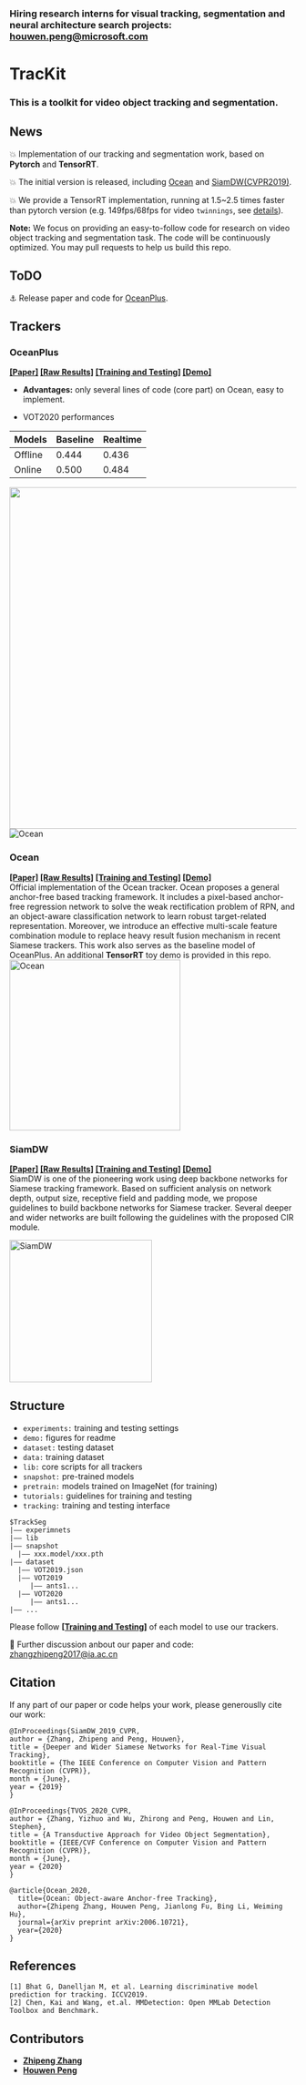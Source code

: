 
### Hiring research interns for visual tracking, segmentation and neural architecture search projects: houwen.peng@microsoft.com

# TracKit

### This is a toolkit for video object tracking and segmentation.

## News
:boom: Implementation of our tracking and segmentation work, based on **Pytorch** and **TensorRT**.

:boom:  The initial version is released, including [Ocean](https://arxiv.org/abs/2006.10721) and [SiamDW(CVPR2019)](http://openaccess.thecvf.com/content_CVPR_2019/papers/Zhang_Deeper_and_Wider_Siamese_Networks_for_Real-Time_Visual_Tracking_CVPR_2019_paper.pdf).

:boom: We provide a TensorRT implementation, running at 1.5~2.5 times faster than pytorch version (e.g. 149fps/68fps for video `twinnings`, see [details](https://github.com/researchmm/TracKit/tree/master/lib/tutorial/)).

**Note:** We focus on providing an easy-to-follow code for research on video object tracking and segmentation task. The code will be continuously optimized. You may pull requests to help us build this repo. 




## ToDO
:anchor: Release paper and code for [OceanPlus]().



## Trackers
### OceanPlus
**[[Paper]]() [[Raw Results]](https://drive.google.com/drive/folders/1Wi_9fvPhfBtuDPteNo75iqiRs4-bfmgI?usp=sharing) [[Training and Testing]](https://github.com/JudasDie/TrackSeg/tree/master/lib/tutorial/OceanPlus) [[Demo]](https://www.youtube.com/watch?v=ueNqnVkl37c)** <br/>

- **Advantages:** only several lines of code (core part) on Ocean, easy to implement.

- VOT2020 performances

| Models | Baseline | Realtime |
| --| --| --|
|Offline | 0.444 | 0.436 |
|Online  | 0.500 | 0.484 |

<div align="left">
  <img src="demo/oceanplus.gif" width="600px" />
  <!-- <p>Example SiamFC, SiamRPN and SiamMask outputs.</p> -->
</div>
<img src="https://github.com/penghouwen/TracKit/blob/master/demo/lines.jpg"  alt="Ocean"/><br/>


### Ocean
**[[Paper]](https://arxiv.org/abs/2006.10721) [[Raw Results]](https://drive.google.com/file/d/1vDp4MIkWzLVOhZ-Yt2Zdq8Z_Z0rz6y0R/view?usp=sharing) [[Training and Testing]](https://github.com/researchmm/TracKit/tree/master/lib/tutorial/Ocean) [[Demo]](https://www.youtube.com/watch?v=83-XCEsQ1Kg&feature=youtu.be)** <br/>
Official implementation of the Ocean tracker. Ocean proposes a general anchor-free based tracking framework. It includes a pixel-based anchor-free regression network to solve the weak rectification problem of RPN, and an object-aware classification network to learn robust target-related representation. Moreover, we introduce an effective multi-scale feature combination module to replace heavy result fusion mechanism in recent Siamese trackers. This work also serves as the baseline model of OceanPlus. An additional **TensorRT** toy demo is provided in this repo.
<img src="https://github.com/penghouwen/TracKit/blob/master/demo/Ocean_overview.jpg" height="300" alt="Ocean"/><br/>

### SiamDW
**[[Paper]](http://openaccess.thecvf.com/content_CVPR_2019/papers/Zhang_Deeper_and_Wider_Siamese_Networks_for_Real-Time_Visual_Tracking_CVPR_2019_paper.pdf) [[Raw Results]](https://github.com/researchmm/SiamDW) [[Training and Testing]](https://github.com/researchmm/TracKit/tree/master/lib/tutorial/SiamDW) [[Demo]]()** <br/>
SiamDW is one of the pioneering work using deep backbone networks for Siamese tracking framework. Based on sufficient analysis on network depth, output size, receptive field and padding mode, we propose guidelines to build backbone networks for Siamese tracker. Several deeper and wider networks are built following the guidelines with the proposed CIR module. 

<img src="https://github.com/penghouwen/TracKit/blob/master/demo/siamdw_overview.jpg" height="250" alt="SiamDW"/><br/>


## Structure
- `experiments:` training and testing settings
- `demo:` figures for readme
- `dataset:` testing dataset
- `data:` training dataset
- `lib:` core scripts for all trackers
- `snapshot:` pre-trained models 
- `pretrain:` models trained on ImageNet (for training)
- `tutorials:` guidelines for training and testing
- `tracking:` training and testing interface

```
$TrackSeg
|—— experimnets
|—— lib
|—— snapshot
  |—— xxx.model/xxx.pth
|—— dataset
  |—— VOT2019.json 
  |—— VOT2019
     |—— ants1...
  |—— VOT2020
     |—— ants1...
|—— ...

```
Please follow **[[Training and Testing]](https://github.com/researchmm/TracKit/tree/master/lib/tutorial)** of each model to use our trackers. 

:dart: Further discussion anbout our paper and code: zhangzhipeng2017@ia.ac.cn

## Citation
If any part of our paper or code helps your work, please generouslly cite our work:
```
@InProceedings{SiamDW_2019_CVPR,
author = {Zhang, Zhipeng and Peng, Houwen},
title = {Deeper and Wider Siamese Networks for Real-Time Visual Tracking},
booktitle = {The IEEE Conference on Computer Vision and Pattern Recognition (CVPR)},
month = {June},
year = {2019}
} 

@InProceedings{TVOS_2020_CVPR,
author = {Zhang, Yizhuo and Wu, Zhirong and Peng, Houwen and Lin, Stephen},
title = {A Transductive Approach for Video Object Segmentation},
booktitle = {IEEE/CVF Conference on Computer Vision and Pattern Recognition (CVPR)},
month = {June},
year = {2020}
}

@article{Ocean_2020,
  title={Ocean: Object-aware Anchor-free Tracking},
  author={Zhipeng Zhang, Houwen Peng, Jianlong Fu, Bing Li, Weiming Hu},
  journal={arXiv preprint arXiv:2006.10721},
  year={2020}
}
```

## References
```
[1] Bhat G, Danelljan M, et al. Learning discriminative model prediction for tracking. ICCV2019.
[2] Chen, Kai and Wang, et.al. MMDetection: Open MMLab Detection Toolbox and Benchmark.
```
## Contributors
- **[Zhipeng Zhang](https://github.com/JudasDie)**
- **[Houwen Peng](https://houwenpeng.com/)**








